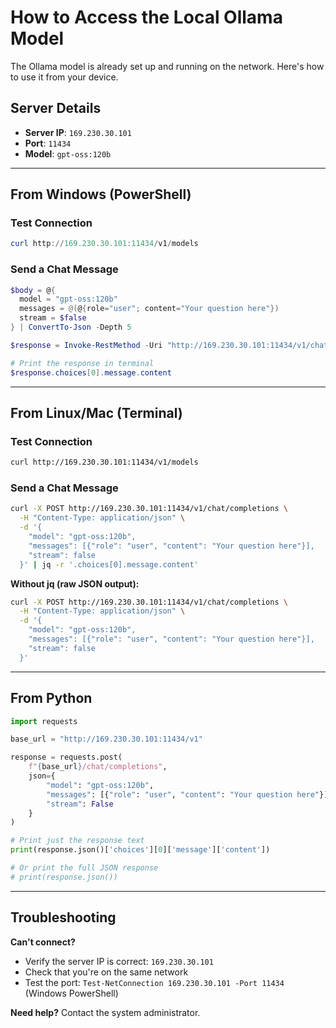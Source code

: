 # How to Access the Local Ollama Model

The Ollama model is already set up and running on the network. Here's how to use it from your device.

## Server Details

- **Server IP**: `169.230.30.101`
- **Port**: `11434`
- **Model**: `gpt-oss:120b`

---

## From Windows (PowerShell)

### Test Connection
```powershell
curl http://169.230.30.101:11434/v1/models
```

### Send a Chat Message
```powershell
$body = @{
  model = "gpt-oss:120b"
  messages = @(@{role="user"; content="Your question here"})
  stream = $false
} | ConvertTo-Json -Depth 5

$response = Invoke-RestMethod -Uri "http://169.230.30.101:11434/v1/chat/completions" -Method POST -ContentType "application/json" -Body $body

# Print the response in terminal
$response.choices[0].message.content
```

---

## From Linux/Mac (Terminal)

### Test Connection
```bash
curl http://169.230.30.101:11434/v1/models
```

### Send a Chat Message
```bash
curl -X POST http://169.230.30.101:11434/v1/chat/completions \
  -H "Content-Type: application/json" \
  -d '{
    "model": "gpt-oss:120b",
    "messages": [{"role": "user", "content": "Your question here"}],
    "stream": false
  }' | jq -r '.choices[0].message.content'
```

**Without jq (raw JSON output):**
```bash
curl -X POST http://169.230.30.101:11434/v1/chat/completions \
  -H "Content-Type: application/json" \
  -d '{
    "model": "gpt-oss:120b",
    "messages": [{"role": "user", "content": "Your question here"}],
    "stream": false
  }'
```

---

## From Python

```python
import requests

base_url = "http://169.230.30.101:11434/v1"

response = requests.post(
    f"{base_url}/chat/completions",
    json={
        "model": "gpt-oss:120b",
        "messages": [{"role": "user", "content": "Your question here"}],
        "stream": False
    }
)

# Print just the response text
print(response.json()['choices'][0]['message']['content'])

# Or print the full JSON response
# print(response.json())
```

---

## Troubleshooting

**Can't connect?**
- Verify the server IP is correct: `169.230.30.101`
- Check that you're on the same network
- Test the port: `Test-NetConnection 169.230.30.101 -Port 11434` (Windows PowerShell)

**Need help?**
Contact the system administrator.
